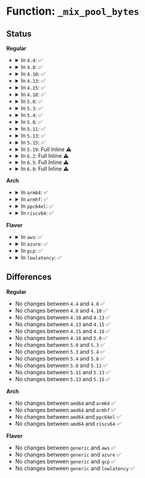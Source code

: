 # Function: <code>_mix_pool_bytes</code>

## Status
<b>Regular</b>
<ul>
<li>
<details>
<summary>In <code>4.4</code>: ✅</summary>

```c
void _mix_pool_bytes(struct entropy_store *r, const void *in, int nbytes);
```

**Collision:** Unique Static

**Inline:** No

**Transformation:** False

**Instances:**

```
In drivers/char/random.c (ffffffff81511710)
Location: drivers/char/random.c:492
Inline: False
Direct callers:
  - drivers/char/random.c:add_device_randomness
  - drivers/char/random.c:add_device_randomness
  - drivers/char/random.c:add_device_randomness
  - drivers/char/random.c:add_device_randomness
  - drivers/char/random.c:__mix_pool_bytes
  - drivers/char/random.c:mix_pool_bytes
```
**Symbols:**

```
ffffffff81511710-ffffffff81511805: _mix_pool_bytes (STB_LOCAL)
```
</details>
</li>
<li>
<details>
<summary>In <code>4.8</code>: ✅</summary>

```c
void _mix_pool_bytes(struct entropy_store *r, const void *in, int nbytes);
```

**Collision:** Unique Static

**Inline:** No

**Transformation:** False

**Instances:**

```
In drivers/char/random.c (ffffffff81563c70)
Location: drivers/char/random.c:518
Inline: False
Direct callers:
  - drivers/char/random.c:add_device_randomness
  - drivers/char/random.c:add_device_randomness
  - drivers/char/random.c:mix_pool_bytes
  - drivers/char/random.c:__mix_pool_bytes
```
**Symbols:**

```
ffffffff81563c70-ffffffff81563d65: _mix_pool_bytes (STB_LOCAL)
```
</details>
</li>
<li>
<details>
<summary>In <code>4.10</code>: ✅</summary>

```c
void _mix_pool_bytes(struct entropy_store *r, const void *in, int nbytes);
```

**Collision:** Unique Static

**Inline:** No

**Transformation:** False

**Instances:**

```
In drivers/char/random.c (ffffffff815903d0)
Location: drivers/char/random.c:518
Inline: False
Direct callers:
  - drivers/char/random.c:add_device_randomness
  - drivers/char/random.c:add_device_randomness
  - drivers/char/random.c:mix_pool_bytes
  - drivers/char/random.c:__mix_pool_bytes
```
**Symbols:**

```
ffffffff815903d0-ffffffff815904c5: _mix_pool_bytes (STB_LOCAL)
```
</details>
</li>
<li>
<details>
<summary>In <code>4.13</code>: ✅</summary>

```c
void _mix_pool_bytes(struct entropy_store *r, const void *in, int nbytes);
```

**Collision:** Unique Static

**Inline:** No

**Transformation:** False

**Instances:**

```
In drivers/char/random.c (ffffffff815a4410)
Location: drivers/char/random.c:510
Inline: False
Direct callers:
  - drivers/char/random.c:add_device_randomness
  - drivers/char/random.c:add_device_randomness
  - drivers/char/random.c:mix_pool_bytes
  - drivers/char/random.c:__mix_pool_bytes
```
**Symbols:**

```
ffffffff815a4410-ffffffff815a4505: _mix_pool_bytes (STB_LOCAL)
```
</details>
</li>
<li>
<details>
<summary>In <code>4.15</code>: ✅</summary>

```c
void _mix_pool_bytes(struct entropy_store *r, const void *in, int nbytes);
```

**Collision:** Unique Static

**Inline:** No

**Transformation:** False

**Instances:**

```
In drivers/char/random.c (ffffffff8160ad40)
Location: drivers/char/random.c:509
Inline: False
Direct callers:
  - drivers/char/random.c:add_device_randomness
  - drivers/char/random.c:add_device_randomness
  - drivers/char/random.c:mix_pool_bytes
  - drivers/char/random.c:__mix_pool_bytes
```
**Symbols:**

```
ffffffff8160ad40-ffffffff8160ae35: _mix_pool_bytes (STB_LOCAL)
```
</details>
</li>
<li>
<details>
<summary>In <code>4.18</code>: ✅</summary>

```c
void _mix_pool_bytes(struct entropy_store *r, const void *in, int nbytes);
```

**Collision:** Unique Static

**Inline:** No

**Transformation:** False

**Instances:**

```
In drivers/char/random.c (ffffffff81644670)
Location: drivers/char/random.c:521
Inline: False
Direct callers:
  - drivers/char/random.c:add_device_randomness
  - drivers/char/random.c:add_device_randomness
  - drivers/char/random.c:mix_pool_bytes
  - drivers/char/random.c:__mix_pool_bytes
```
**Symbols:**

```
ffffffff81644670-ffffffff81644773: _mix_pool_bytes (STB_LOCAL)
```
</details>
</li>
<li>
<details>
<summary>In <code>5.0</code>: ✅</summary>

```c
void _mix_pool_bytes(struct entropy_store *r, const void *in, int nbytes);
```

**Collision:** Unique Static

**Inline:** No

**Transformation:** False

**Instances:**

```
In drivers/char/random.c (ffffffff81662950)
Location: drivers/char/random.c:520
Inline: False
Direct callers:
  - drivers/char/random.c:add_device_randomness
  - drivers/char/random.c:add_device_randomness
  - drivers/char/random.c:mix_pool_bytes
  - drivers/char/random.c:__mix_pool_bytes
```
**Symbols:**

```
ffffffff81662950-ffffffff81662a53: _mix_pool_bytes (STB_LOCAL)
```
</details>
</li>
<li>
<details>
<summary>In <code>5.3</code>: ✅</summary>

```c
void _mix_pool_bytes(struct entropy_store *r, const void *in, int nbytes);
```

**Collision:** Unique Static

**Inline:** No

**Transformation:** False

**Instances:**

```
In drivers/char/random.c (ffffffff816984e0)
Location: drivers/char/random.c:588
Inline: False
Direct callers:
  - drivers/char/random.c:add_device_randomness
  - drivers/char/random.c:add_device_randomness
  - drivers/char/random.c:mix_pool_bytes
  - drivers/char/random.c:__mix_pool_bytes
```
**Symbols:**

```
ffffffff816984e0-ffffffff816985e0: _mix_pool_bytes (STB_LOCAL)
```
</details>
</li>
<li>
<details>
<summary>In <code>5.4</code>: ✅</summary>

```c
void _mix_pool_bytes(struct entropy_store *r, const void *in, int nbytes);
```

**Collision:** Unique Static

**Inline:** No

**Transformation:** False

**Instances:**

```
In drivers/char/random.c (ffffffff816bb0f0)
Location: drivers/char/random.c:588
Inline: False
Direct callers:
  - drivers/char/random.c:add_device_randomness
  - drivers/char/random.c:add_device_randomness
  - drivers/char/random.c:mix_pool_bytes
  - drivers/char/random.c:__mix_pool_bytes
```
**Symbols:**

```
ffffffff816bb0f0-ffffffff816bb1f0: _mix_pool_bytes (STB_LOCAL)
```
</details>
</li>
<li>
<details>
<summary>In <code>5.8</code>: ✅</summary>

```c
void _mix_pool_bytes(struct entropy_store *r, const void *in, int nbytes);
```

**Collision:** Unique Static

**Inline:** No

**Transformation:** False

**Instances:**

```
In drivers/char/random.c (ffffffff8176f5c0)
Location: drivers/char/random.c:537
Inline: False
Direct callers:
  - drivers/char/random.c:add_device_randomness
  - drivers/char/random.c:add_device_randomness
  - drivers/char/random.c:__mix_pool_bytes
```
**Symbols:**

```
ffffffff8176f5c0-ffffffff8176f6c8: _mix_pool_bytes (STB_LOCAL)
```
</details>
</li>
<li>
<details>
<summary>In <code>5.11</code>: ✅</summary>

```c
void _mix_pool_bytes(struct entropy_store *r, const void *in, int nbytes);
```

**Collision:** Unique Static

**Inline:** No

**Transformation:** False

**Instances:**

```
In drivers/char/random.c (ffffffff8178a520)
Location: drivers/char/random.c:537
Inline: False
Direct callers:
  - drivers/char/random.c:add_device_randomness
  - drivers/char/random.c:add_device_randomness
  - drivers/char/random.c:__mix_pool_bytes
```
**Symbols:**

```
ffffffff8178a520-ffffffff8178a628: _mix_pool_bytes (STB_LOCAL)
```
</details>
</li>
<li>
<details>
<summary>In <code>5.13</code>: ✅</summary>

```c
void _mix_pool_bytes(struct entropy_store *r, const void *in, int nbytes);
```

**Collision:** Unique Static

**Inline:** No

**Transformation:** False

**Instances:**

```
In drivers/char/random.c (ffffffff8176dbd0)
Location: drivers/char/random.c:536
Inline: False
Direct callers:
  - drivers/char/random.c:add_device_randomness
  - drivers/char/random.c:add_device_randomness
  - drivers/char/random.c:__mix_pool_bytes
```
**Symbols:**

```
ffffffff8176dbd0-ffffffff8176dcd8: _mix_pool_bytes (STB_LOCAL)
```
</details>
</li>
<li>
<details>
<summary>In <code>5.15</code>: ✅</summary>

```c
void _mix_pool_bytes(struct entropy_store *r, const void *in, int nbytes);
```

**Collision:** Unique Static

**Inline:** No

**Transformation:** False

**Instances:**

```
In drivers/char/random.c (ffffffff817f33a0)
Location: drivers/char/random.c:537
Inline: False
Direct callers:
  - drivers/char/random.c:add_device_randomness
  - drivers/char/random.c:add_device_randomness
  - drivers/char/random.c:__mix_pool_bytes
```
**Symbols:**

```
ffffffff817f33a0-ffffffff817f34a8: _mix_pool_bytes (STB_LOCAL)
```
</details>
</li>
<li>
<details>
<summary>In <code>5.19</code>: Full Inline ⚠️</summary>

**Collision:** Unique Static

**Inline:** Full

**Transformation:** False

**Instances:**

```
In drivers/char/random.c (ffffffff819342de)
Location: drivers/char/random.c:568
Inline: True
Inline callers:
  - drivers/char/random.c:write_pool_user
  - drivers/char/random.c:add_timer_randomness
  - drivers/char/random.c:add_timer_randomness
  - drivers/char/random.c:mix_interrupt_randomness
  - drivers/char/random.c:add_hwgenerator_randomness
  - drivers/char/random.c:add_device_randomness
  - drivers/char/random.c:add_device_randomness
  - drivers/char/random.c:random_pm_notification
  - drivers/char/random.c:random_pm_notification
  - drivers/char/random.c:random_pm_notification
  - drivers/char/random.c:random_init
  - drivers/char/random.c:random_init
  - drivers/char/random.c:random_init
  - drivers/char/random.c:random_init
```
</details>
</li>
<li>
<details>
<summary>In <code>6.2</code>: Full Inline ⚠️</summary>

**Collision:** Unique Static

**Inline:** Full

**Transformation:** False

**Instances:**

```
In drivers/char/random.c (ffffffff81a93f0e)
Location: drivers/char/random.c:628
Inline: True
Inline callers:
  - drivers/char/random.c:write_pool_user
  - drivers/char/random.c:try_to_generate_entropy
  - drivers/char/random.c:try_to_generate_entropy
  - drivers/char/random.c:add_timer_randomness
  - drivers/char/random.c:add_timer_randomness
  - drivers/char/random.c:mix_interrupt_randomness
  - drivers/char/random.c:add_hwgenerator_randomness
  - drivers/char/random.c:add_device_randomness
  - drivers/char/random.c:add_device_randomness
  - drivers/char/random.c:random_pm_notification
  - drivers/char/random.c:random_pm_notification
  - drivers/char/random.c:random_pm_notification
  - drivers/char/random.c:random_init
  - drivers/char/random.c:random_init
  - drivers/char/random.c:random_init_early
  - drivers/char/random.c:random_init_early
  - drivers/char/random.c:random_init_early
  - drivers/char/random.c:add_bootloader_randomness
```
</details>
</li>
<li>
<details>
<summary>In <code>6.5</code>: Full Inline ⚠️</summary>

**Collision:** Unique Static

**Inline:** Full

**Transformation:** False

**Instances:**

```
In drivers/char/random.c (ffffffff81adea3e)
Location: drivers/char/random.c:628
Inline: True
Inline callers:
  - drivers/char/random.c:write_pool_user
  - drivers/char/random.c:try_to_generate_entropy
  - drivers/char/random.c:try_to_generate_entropy
  - drivers/char/random.c:add_timer_randomness
  - drivers/char/random.c:add_timer_randomness
  - drivers/char/random.c:mix_interrupt_randomness
  - drivers/char/random.c:add_hwgenerator_randomness
  - drivers/char/random.c:add_device_randomness
  - drivers/char/random.c:add_device_randomness
  - drivers/char/random.c:random_pm_notification
  - drivers/char/random.c:random_pm_notification
  - drivers/char/random.c:random_pm_notification
  - drivers/char/random.c:random_init
  - drivers/char/random.c:random_init
  - drivers/char/random.c:random_init_early
  - drivers/char/random.c:random_init_early
  - drivers/char/random.c:random_init_early
  - drivers/char/random.c:add_bootloader_randomness
```
</details>
</li>
<li>
<details>
<summary>In <code>6.8</code>: Full Inline ⚠️</summary>

**Collision:** Unique Static

**Inline:** Full

**Transformation:** False

**Instances:**

```
In drivers/char/random.c (ffffffff81b31e5e)
Location: drivers/char/random.c:628
Inline: True
Inline callers:
  - drivers/char/random.c:write_pool_user
  - drivers/char/random.c:try_to_generate_entropy
  - drivers/char/random.c:try_to_generate_entropy
  - drivers/char/random.c:add_timer_randomness
  - drivers/char/random.c:add_timer_randomness
  - drivers/char/random.c:mix_interrupt_randomness
  - drivers/char/random.c:add_hwgenerator_randomness
  - drivers/char/random.c:add_device_randomness
  - drivers/char/random.c:add_device_randomness
  - drivers/char/random.c:random_pm_notification
  - drivers/char/random.c:random_pm_notification
  - drivers/char/random.c:random_pm_notification
  - drivers/char/random.c:random_init
  - drivers/char/random.c:random_init
  - drivers/char/random.c:random_init_early
  - drivers/char/random.c:random_init_early
  - drivers/char/random.c:random_init_early
  - drivers/char/random.c:add_bootloader_randomness
```
</details>
</li>
</ul>
<b>Arch</b>
<ul>
<li>
<details>
<summary>In <code>arm64</code>: ✅</summary>

```c
void _mix_pool_bytes(struct entropy_store *r, const void *in, int nbytes);
```

**Collision:** Unique Static

**Inline:** No

**Transformation:** False

**Instances:**

```
In drivers/char/random.c (ffff8000108abb70)
Location: drivers/char/random.c:588
Inline: False
Direct callers:
  - drivers/char/random.c:add_device_randomness
  - drivers/char/random.c:add_device_randomness
  - drivers/char/random.c:mix_pool_bytes
  - drivers/char/random.c:__mix_pool_bytes
```
**Symbols:**

```
ffff8000108abb70-ffff8000108abc94: _mix_pool_bytes (STB_LOCAL)
```
</details>
</li>
<li>
<details>
<summary>In <code>armhf</code>: ✅</summary>

```c
void _mix_pool_bytes(struct entropy_store *r, const void *in, int nbytes);
```

**Collision:** Unique Static

**Inline:** No

**Transformation:** False

**Instances:**

```
In drivers/char/random.c (c09a7954)
Location: drivers/char/random.c:588
Inline: False
Direct callers:
  - drivers/char/random.c:add_device_randomness
  - drivers/char/random.c:add_device_randomness
  - drivers/char/random.c:mix_pool_bytes
  - drivers/char/random.c:__mix_pool_bytes
```
**Symbols:**

```
c09a7954-c09a7a94: _mix_pool_bytes (STB_LOCAL)
```
</details>
</li>
<li>
<details>
<summary>In <code>ppc64el</code>: ✅</summary>

```c
void _mix_pool_bytes(struct entropy_store *r, const void *in, int nbytes);
```

**Collision:** Unique Static

**Inline:** No

**Transformation:** False

**Instances:**

```
In drivers/char/random.c (c0000000009432f0)
Location: drivers/char/random.c:588
Inline: False
Direct callers:
  - drivers/char/random.c:add_device_randomness
  - drivers/char/random.c:add_device_randomness
  - drivers/char/random.c:mix_pool_bytes
  - drivers/char/random.c:__mix_pool_bytes
  - drivers/char/random.c:__mix_pool_bytes
```
**Symbols:**

```
c0000000009432f0-c0000000009434a4: _mix_pool_bytes (STB_LOCAL)
```
</details>
</li>
<li>
<details>
<summary>In <code>riscv64</code>: ✅</summary>

```c
void _mix_pool_bytes(struct entropy_store *r, const void *in, int nbytes);
```

**Collision:** Unique Static

**Inline:** No

**Transformation:** False

**Instances:**

```
In drivers/char/random.c (ffffffe0005602dc)
Location: drivers/char/random.c:588
Inline: False
Direct callers:
  - drivers/char/random.c:add_device_randomness
  - drivers/char/random.c:add_device_randomness
  - drivers/char/random.c:mix_pool_bytes
  - drivers/char/random.c:__mix_pool_bytes
```
**Symbols:**

```
ffffffe0005602dc-ffffffe00056041e: _mix_pool_bytes (STB_LOCAL)
```
</details>
</li>
</ul>
<b>Flavor</b>
<ul>
<li>
<details>
<summary>In <code>aws</code>: ✅</summary>

```c
void _mix_pool_bytes(struct entropy_store *r, const void *in, int nbytes);
```

**Collision:** Unique Static

**Inline:** No

**Transformation:** False

**Instances:**

```
In drivers/char/random.c (ffffffff81680b50)
Location: drivers/char/random.c:588
Inline: False
Direct callers:
  - drivers/char/random.c:add_device_randomness
  - drivers/char/random.c:add_device_randomness
  - drivers/char/random.c:mix_pool_bytes
  - drivers/char/random.c:__mix_pool_bytes
```
**Symbols:**

```
ffffffff81680b50-ffffffff81680c50: _mix_pool_bytes (STB_LOCAL)
```
</details>
</li>
<li>
<details>
<summary>In <code>azure</code>: ✅</summary>

```c
void _mix_pool_bytes(struct entropy_store *r, const void *in, int nbytes);
```

**Collision:** Unique Static

**Inline:** No

**Transformation:** False

**Instances:**

```
In drivers/char/random.c (ffffffff8165e820)
Location: drivers/char/random.c:588
Inline: False
Direct callers:
  - drivers/char/random.c:add_device_randomness
  - drivers/char/random.c:add_device_randomness
  - drivers/char/random.c:mix_pool_bytes
  - drivers/char/random.c:__mix_pool_bytes
```
**Symbols:**

```
ffffffff8165e820-ffffffff8165e920: _mix_pool_bytes (STB_LOCAL)
```
</details>
</li>
<li>
<details>
<summary>In <code>gcp</code>: ✅</summary>

```c
void _mix_pool_bytes(struct entropy_store *r, const void *in, int nbytes);
```

**Collision:** Unique Static

**Inline:** No

**Transformation:** False

**Instances:**

```
In drivers/char/random.c (ffffffff816aef30)
Location: drivers/char/random.c:588
Inline: False
Direct callers:
  - drivers/char/random.c:add_device_randomness
  - drivers/char/random.c:add_device_randomness
  - drivers/char/random.c:mix_pool_bytes
  - drivers/char/random.c:__mix_pool_bytes
```
**Symbols:**

```
ffffffff816aef30-ffffffff816af030: _mix_pool_bytes (STB_LOCAL)
```
</details>
</li>
<li>
<details>
<summary>In <code>lowlatency</code>: ✅</summary>

```c
void _mix_pool_bytes(struct entropy_store *r, const void *in, int nbytes);
```

**Collision:** Unique Static

**Inline:** No

**Transformation:** False

**Instances:**

```
In drivers/char/random.c (ffffffff816c9350)
Location: drivers/char/random.c:588
Inline: False
Direct callers:
  - drivers/char/random.c:add_device_randomness
  - drivers/char/random.c:add_device_randomness
  - drivers/char/random.c:mix_pool_bytes
  - drivers/char/random.c:__mix_pool_bytes
```
**Symbols:**

```
ffffffff816c9350-ffffffff816c9450: _mix_pool_bytes (STB_LOCAL)
```
</details>
</li>
</ul>

## Differences
<b>Regular</b>
<ul>
<li>
No changes between <code>4.4</code> and <code>4.8</code> ✅
</li>
<li>
No changes between <code>4.8</code> and <code>4.10</code> ✅
</li>
<li>
No changes between <code>4.10</code> and <code>4.13</code> ✅
</li>
<li>
No changes between <code>4.13</code> and <code>4.15</code> ✅
</li>
<li>
No changes between <code>4.15</code> and <code>4.18</code> ✅
</li>
<li>
No changes between <code>4.18</code> and <code>5.0</code> ✅
</li>
<li>
No changes between <code>5.0</code> and <code>5.3</code> ✅
</li>
<li>
No changes between <code>5.3</code> and <code>5.4</code> ✅
</li>
<li>
No changes between <code>5.4</code> and <code>5.8</code> ✅
</li>
<li>
No changes between <code>5.8</code> and <code>5.11</code> ✅
</li>
<li>
No changes between <code>5.11</code> and <code>5.13</code> ✅
</li>
<li>
No changes between <code>5.13</code> and <code>5.15</code> ✅
</li>
</ul>
<b>Arch</b>
<ul>
<li>
No changes between <code>amd64</code> and <code>arm64</code> ✅
</li>
<li>
No changes between <code>amd64</code> and <code>armhf</code> ✅
</li>
<li>
No changes between <code>amd64</code> and <code>ppc64el</code> ✅
</li>
<li>
No changes between <code>amd64</code> and <code>riscv64</code> ✅
</li>
</ul>
<b>Flavor</b>
<ul>
<li>
No changes between <code>generic</code> and <code>aws</code> ✅
</li>
<li>
No changes between <code>generic</code> and <code>azure</code> ✅
</li>
<li>
No changes between <code>generic</code> and <code>gcp</code> ✅
</li>
<li>
No changes between <code>generic</code> and <code>lowlatency</code> ✅
</li>
</ul>

